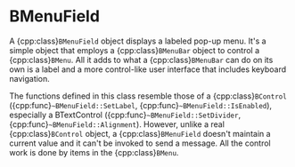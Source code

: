 # BMenuField

A {cpp:class}`BMenuField` object displays a labeled pop-up menu. It's a
simple object that employs a {cpp:class}`BMenuBar` object to control a
{cpp:class}`BMenu`. All it adds to what a {cpp:class}`BMenuBar` can do on
its own is a label and a more control-like user interface that includes
keyboard navigation.

The functions defined in this class resemble those of a
{cpp:class}`BControl` ({cpp:func}`~BMenuField::SetLabel`,
{cpp:func}`~BMenuField::IsEnabled`), especially a BTextControl
({cpp:func}`~BMenuField::SetDivider`, {cpp:func}`~BMenuField::Alignment`).
However, unlike a real {cpp:class}`BControl` object, a
{cpp:class}`BMenuField` doesn't maintain a current value and it can't be
invoked to send a message. All the control work is done by items in the
{cpp:class}`BMenu`.
